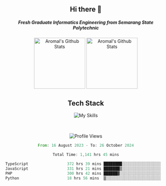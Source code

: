 <div align="center">
  <h2>Hi there 👋</h2>

  <h5>Fresh Graduate Informatics Engineering from Semarang State Polytechnic</h5>

  <img
    height="160"
    alt="Aromal's Github Stats"
    src="https://github-readme-stats.vercel.app/api?username=dafariski77&show_icons=true&theme=tokyonight&count_private=true"
  />
  <img
    alt="Aromal's Github Stats"
    height="160"
    src="https://github-readme-stats.vercel.app/api/top-langs/?username=dafariski77&layout=compact&theme=tokyonight"
  />

  <h2>Tech Stack</h2>
  
![My Skills](https://simpleskill.icons.workers.dev/svg?i=typescript,next.js,react,tailwindcss,shadcnui,reactquery,prisma,socketdotio,zod)

  <br /><br />
  <img src="https://komarev.com/ghpvc/?username=dafariski77&abbreviated=true" alt="Profile Views">
    
  <!--START_SECTION:waka-->

```rust
From: 16 August 2023 - To: 26 October 2024

Total Time: 1,141 hrs 45 mins

TypeScript                 372 hrs 39 mins ████████░░░░░░░░░░░░░░░░░   32.26 %
JavaScript                 331 hrs 21 mins ███████▒░░░░░░░░░░░░░░░░░   28.69 %
PHP                        300 hrs 42 mins ██████▓░░░░░░░░░░░░░░░░░░   26.03 %
Python                     18 hrs 56 mins  ▒░░░░░░░░░░░░░░░░░░░░░░░░   01.64 %
```

<!--END_SECTION:waka-->
</div>
